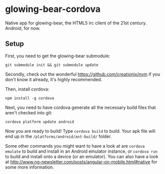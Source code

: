 glowing-bear-cordova
====================

Native app for glowing-bear, the HTML5 irc client of the 21st century. Android, for now.


Setup
-----

First, you need to get the glowing-bear submodule:

`git submodule init && git submodule update`

Secondly, check out the wonderful https://github.com/creationix/nvm if you don't know it already, it's highly recommended.

Then, install cordova:

`npm install -g cordova`

Next, you need to have cordova generate all the necessary build files that aren't checked into git:

`cordova platform update android`

Now you are ready to build! Type `cordova build` to build. Your apk file will end up in the
`/platforms/android/ant-build/` folder.

Some other commands you might want to have a look at are `cordova emulate` to build and install in an Android emulator instance, or `cordova run` to build and install onto a device (or an emulator). You can also have a look at http://www.ng-newsletter.com/posts/angular-on-mobile.html#native for some more information.

